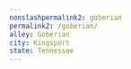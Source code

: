 ```yaml
---
﻿nonslashpermalink2: goberian
permalink2: /goberian/
alley: Goberian
city: Kingsport
state: Tennessee
---
```


